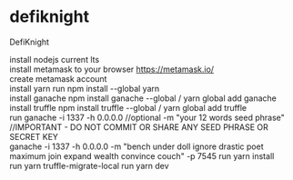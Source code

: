 # defiknight

DefiKnight

install nodejs current lts  
install metamask to your browser https://metamask.io/  
create metamask account  
install yarn run npm install --global yarn  
install ganache npm install ganache --global / yarn global add ganache  
install truffle npm install truffle --global / yarn global add truffle  
run ganache -i 1337 -h 0.0.0.0 //optional -m "your 12 words seed phrase" //IMPORTANT - DO NOT COMMIT OR SHARE ANY SEED PHRASE OR SECRET KEY  
ganache -i 1337 -h 0.0.0.0 -m "bench under doll ignore drastic poet maximum join expand wealth convince couch" -p 7545
run yarn install  
run yarn truffle-migrate-local
run yarn dev
